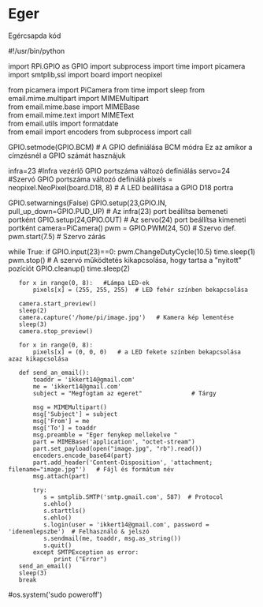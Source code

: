 # Eger
Egércsapda kód

#!/usr/bin/python

import RPi.GPIO as GPIO
import subprocess
import time
import picamera
import smtplib,ssl
import board
import neopixel

from picamera import PiCamera
from time import sleep
from email.mime.multipart import MIMEMultipart  
from email.mime.base import MIMEBase  
from email.mime.text import MIMEText  
from email.utils import formatdate  
from email import encoders
from subprocess import call


GPIO.setmode(GPIO.BCM)  # A GPIO definiálása BCM módra Ez az amikor a címzésnél a GPIO számát hasznájuk

infra=23   #Infra vezérlő GPIO portszáma változó definiálás
servo=24   #Szervó GPIO portszáma változó definiálá
pixels = neopixel.NeoPixel(board.D18, 8)   # A LED beállítása a GPIO D18 portra


GPIO.setwarnings(False)
GPIO.setup(23,GPIO.IN, pull_up_down=GPIO.PUD_UP)   # Az infra(23) port beállítsa bemeneti portként
GPIO.setup(24,GPIO.OUT)   # Az servo(24) port beállítsa kimeneti portként
camera=PiCamera()
pwm = GPIO.PWM(24, 50) # Szervo def.
pwm.start(7.5)   # Szervo zárás

while True:
   if GPIO.input(23)==0:
       pwm.ChangeDutyCycle(10.5)
       time.sleep(1)
       pwm.stop()   # A szervó működtetés kikapcsolása, hogy tartsa a "nyitott" pozíciót
       GPIO.cleanup()
       time.sleep(2)
   
       for x in range(0, 8):   #Lámpa LED-ek 
           pixels[x] = (255, 255, 255)  # LED fehér színben bekapcsolása
       
       camera.start_preview()  
       sleep(2)  
       camera.capture('/home/pi/image.jpg')   # Kamera kép lementése    
       sleep(3)  
       camera.stop_preview()
       
       for x in range(0, 8):
           pixels[x] = (0, 0, 0)   # a LED fekete színben bekapcsolása azaz kikapcsolása
           
       def send_an_email():  
           toaddr = 'ikkert14@gmail.com'
           me = 'ikkert14@gmail.com'         
           subject = "Megfogtam az egeret"              # Tárgy
  
           msg = MIMEMultipart()  
           msg['Subject'] = subject  
           msg['From'] = me  
           msg['To'] = toaddr  
           msg.preamble = "Eger fenykep mellekelve "  
           part = MIMEBase('application', "octet-stream")  
           part.set_payload(open("image.jpg", "rb").read())  
           encoders.encode_base64(part)  
           part.add_header('Content-Disposition', 'attachment; filename="image.jpg"')   # Fájl és formátum név
           msg.attach(part)  
  
           try:  
              s = smtplib.SMTP('smtp.gmail.com', 587)  # Protocol
              s.ehlo()  
              s.starttls()  
              s.ehlo()  
              s.login(user = 'ikkert14@gmail.com', password = 'idenemlepszbe')  # Felhasználó & jelszó
              s.sendmail(me, toaddr, msg.as_string())  
              s.quit()     
           except SMTPException as error:  
                 print ("Error")                  
       send_an_email()
       sleep(3)
       break

#os.system('sudo poweroff')
